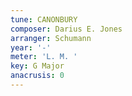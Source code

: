 ```yaml
---
tune: CANONBURY
composer: Darius E. Jones
arranger: Schumann
year: '-'
meter: 'L. M. '
key: G Major
anacrusis: 0
---
```

